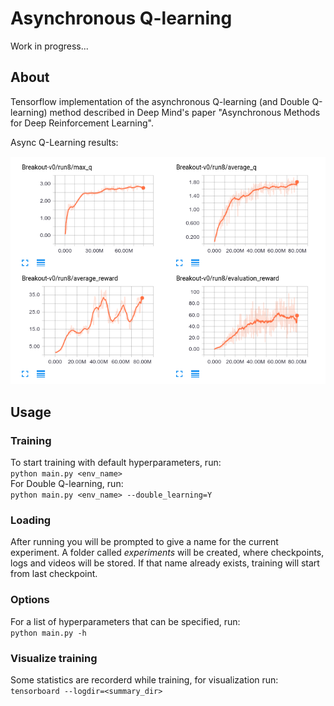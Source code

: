 # Asynchronous Q-learning 
Work in progress...
## About

Tensorflow implementation of the asynchronous Q-learning (and Double Q-learning) method described in Deep Mind's paper "Asynchronous Methods for Deep Reinforcement Learning".

Async Q-Learning results:

![Async Q-Learning results](images/summary_demo.png?raw=True)

## Usage
### Training
To start training with default hyperparameters, run:  
`python main.py <env_name>`  
For Double Q-learning, run:  
`python main.py <env_name> --double_learning=Y`

### Loading
After running you will be prompted to give a name for the current experiment. A folder called _experiments_ will be created, where checkpoints, logs and videos will be stored. If that name already exists, training will start from last checkpoint.  

### Options
For a list of hyperparameters that can be specified, run:  
`python main.py -h`

### Visualize training
Some statistics are recorderd while training, for visualization run:  
`tensorboard --logdir=<summary_dir>`
